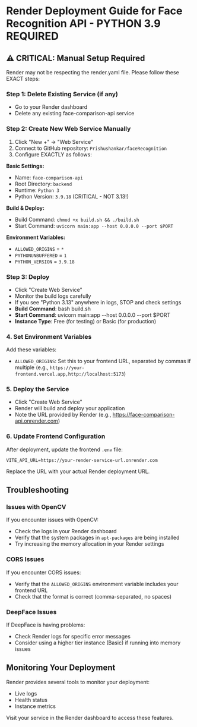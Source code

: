 # Render Deployment Guide for Face Recognition API - PYTHON 3.9 REQUIRED

## ⚠️ CRITICAL: Manual Setup Required

Render may not be respecting the render.yaml file. Please follow these EXACT steps:

### Step 1: Delete Existing Service (if any)
- Go to your Render dashboard
- Delete any existing face-comparison-api service

### Step 2: Create New Web Service Manually
1. Click "New +" → "Web Service"
2. Connect to GitHub repository: `Prishushankar/faceRecognition`
3. Configure EXACTLY as follows:

**Basic Settings:**
- Name: `face-comparison-api`
- Root Directory: `backend`
- Runtime: `Python 3`
- Python Version: `3.9.18` (CRITICAL - NOT 3.13!)

**Build & Deploy:**
- Build Command: `chmod +x build.sh && ./build.sh`
- Start Command: `uvicorn main:app --host 0.0.0.0 --port $PORT`

**Environment Variables:**
- `ALLOWED_ORIGINS` = `*`
- `PYTHONUNBUFFERED` = `1`
- `PYTHON_VERSION` = `3.9.18`

### Step 3: Deploy
- Click "Create Web Service"
- Monitor the build logs carefully
- If you see "Python 3.13" anywhere in logs, STOP and check settings
- **Build Command**: bash build.sh
- **Start Command**: uvicorn main:app --host 0.0.0.0 --port $PORT
- **Instance Type**: Free (for testing) or Basic (for production)

### 4. Set Environment Variables

Add these variables:
- `ALLOWED_ORIGINS`: Set this to your frontend URL, separated by commas if multiple (e.g., `https://your-frontend.vercel.app,http://localhost:5173`)

### 5. Deploy the Service

- Click "Create Web Service"
- Render will build and deploy your application
- Note the URL provided by Render (e.g., https://face-comparison-api.onrender.com)

### 6. Update Frontend Configuration

After deployment, update the frontend `.env` file:

```
VITE_API_URL=https://your-render-service-url.onrender.com
```

Replace the URL with your actual Render deployment URL.

## Troubleshooting

### Issues with OpenCV

If you encounter issues with OpenCV:
- Check the logs in your Render dashboard
- Verify that the system packages in `apt-packages` are being installed
- Try increasing the memory allocation in your Render settings

### CORS Issues

If you encounter CORS issues:
- Verify that the `ALLOWED_ORIGINS` environment variable includes your frontend URL
- Check that the format is correct (comma-separated, no spaces)

### DeepFace Issues

If DeepFace is having problems:
- Check Render logs for specific error messages
- Consider using a higher tier instance (Basic) if running into memory issues

## Monitoring Your Deployment

Render provides several tools to monitor your deployment:
- Live logs
- Health status
- Instance metrics

Visit your service in the Render dashboard to access these features.
